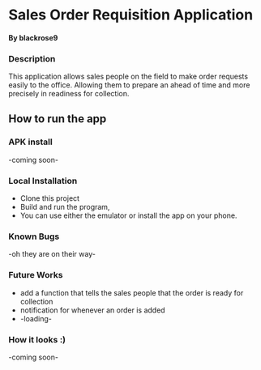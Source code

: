 # Sales Order Requisition Application
#### By blackrose9

### Description
This application allows sales people on the field to make order requests easily to the office. Allowing them to prepare an ahead of time and more precisely in readiness for collection.

## How to run the app
### APK install
-coming soon-

### Local Installation
- Clone this project 
- Build and run the program, 
- You can use either the emulator or install the app on your phone.

### Known Bugs
-oh they are on their way-

### Future Works
* add a function that tells the sales people that the order is ready for collection
* notification for whenever an order is added
* -loading-

### How it looks :)
-coming soon-
